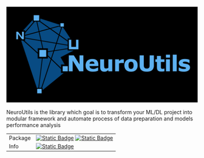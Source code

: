 
![alt text](https://github.com/Ciapser/NeuroUtils/blob/main/ReadMe_files/Logo_with_name.svg?raw=true)

NeuroUtils is the library which goal is to transform your ML/DL project into modular framework and automate process of data preparation and models performance analysis



|           |          |
| :-------- | :------- |
| Package   | [![Static Badge](https://img.shields.io/badge/GitHub_Version-0.2.1-purple)](https://github.com/Ciapser/NeuroUtils) [![Static Badge](https://img.shields.io/badge/PyPi%20Version-0.2.0-blue)](https://pypi.org/project/NeuroUtils/)|
| Info      | [![Static Badge](https://img.shields.io/badge/License-Apache%202.0-green)](https://github.com/Ciapser/NeuroUtils/blob/main/LICENSE.txt)|


